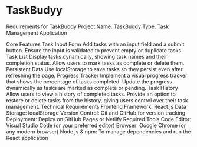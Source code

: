 # TaskBudyy
Requirements for TaskBuddy Project
Name: TaskBuddy
Type: Task Management Application

Core Features
Task Input Form
Add tasks with an input field and a submit button.
Ensure the input is validated to prevent empty or duplicate tasks.
Task List
Display tasks dynamically, showing task names and their completion status.
Allow users to mark tasks as complete or delete them.
Persistent Data
Use localStorage to save tasks so they persist even after refreshing the page.
Progress Tracker
Implement a visual progress tracker that shows the percentage of tasks completed.
Update the progress dynamically as tasks are marked as complete or pending.
Task History
Allow users to view a history of completed tasks.
Provide an option to restore or delete tasks from the history, giving users control over their task management.
Technical Requirements
Frontend Framework: React.js
Data Storage: localStorage
Version Control: Git and GitHub for version tracking
Deployment: Deploy on GitHub Pages or Netlify
Required Tools
Code Editor: Visual Studio Code (or your preferred editor)
Browser: Google Chrome (or any modern browser)
Node.js & npm: To manage dependencies and run the React application
